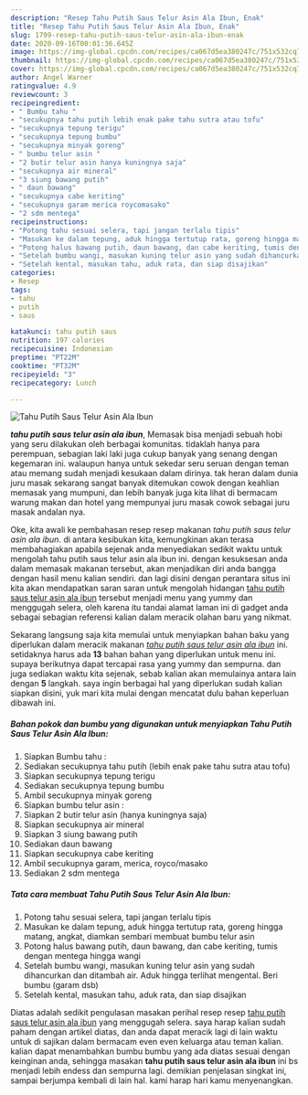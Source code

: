 ```yaml
---
description: "Resep Tahu Putih Saus Telur Asin Ala Ibun, Enak"
title: "Resep Tahu Putih Saus Telur Asin Ala Ibun, Enak"
slug: 1799-resep-tahu-putih-saus-telur-asin-ala-ibun-enak
date: 2020-09-16T00:01:36.645Z
image: https://img-global.cpcdn.com/recipes/ca067d5ea380247c/751x532cq70/tahu-putih-saus-telur-asin-ala-ibun-foto-resep-utama.jpg
thumbnail: https://img-global.cpcdn.com/recipes/ca067d5ea380247c/751x532cq70/tahu-putih-saus-telur-asin-ala-ibun-foto-resep-utama.jpg
cover: https://img-global.cpcdn.com/recipes/ca067d5ea380247c/751x532cq70/tahu-putih-saus-telur-asin-ala-ibun-foto-resep-utama.jpg
author: Angel Warner
ratingvalue: 4.9
reviewcount: 3
recipeingredient:
- " Bumbu tahu "
- "secukupnya tahu putih lebih enak pake tahu sutra atau tofu"
- "secukupnya tepung terigu"
- "secukupnya tepung bumbu"
- "secukupnya minyak goreng"
- " bumbu telur asin "
- "2 butir telur asin hanya kuningnya saja"
- "secukupnya air mineral"
- "3 siung bawang putih"
- " daun bawang"
- "secukupnya cabe keriting"
- "secukupnya garam merica roycomasako"
- "2 sdm mentega"
recipeinstructions:
- "Potong tahu sesuai selera, tapi jangan terlalu tipis"
- "Masukan ke dalam tepung, aduk hingga tertutup rata, goreng hingga matang, angkat, diamkan sembari membuat bumbu telur asin"
- "Potong halus bawang putih, daun bawang, dan cabe keriting, tumis dengan mentega hingga wangi"
- "Setelah bumbu wangi, masukan kuning telur asin yang sudah dihancurkan dan ditambah air. Aduk hingga terlihat mengental. Beri bumbu (garam dsb)"
- "Setelah kental, masukan tahu, aduk rata, dan siap disajikan"
categories:
- Resep
tags:
- tahu
- putih
- saus

katakunci: tahu putih saus 
nutrition: 197 calories
recipecuisine: Indonesian
preptime: "PT22M"
cooktime: "PT32M"
recipeyield: "3"
recipecategory: Lunch

---
```



![Tahu Putih Saus Telur Asin Ala Ibun](https://img-global.cpcdn.com/recipes/ca067d5ea380247c/751x532cq70/tahu-putih-saus-telur-asin-ala-ibun-foto-resep-utama.jpg)

<b><i>tahu putih saus telur asin ala ibun</i></b>, Memasak bisa menjadi sebuah hobi yang seru dilakukan oleh berbagai komunitas. tidaklah hanya para perempuan, sebagian laki laki juga cukup banyak yang senang dengan kegemaran ini. walaupun hanya untuk sekedar seru seruan dengan teman atau memang sudah menjadi kesukaan dalam dirinya. tak heran dalam dunia juru masak sekarang sangat banyak ditemukan cowok dengan keahlian memasak yang mumpuni, dan lebih banyak juga kita lihat di bermacam warung makan dan hotel yang mempunyai juru masak cowok sebagai juru masak andalan nya.

Oke, kita awali ke pembahasan resep resep makanan <i>tahu putih saus telur asin ala ibun</i>. di antara kesibukan kita, kemungkinan akan terasa membahagiakan apabila sejenak anda menyediakan sedikit waktu untuk mengolah tahu putih saus telur asin ala ibun ini. dengan kesuksesan anda dalam memasak makanan tersebut, akan menjadikan diri anda bangga dengan hasil menu kalian sendiri. dan lagi disini dengan perantara situs ini kita akan mendapatkan saran saran untuk mengolah hidangan <u>tahu putih saus telur asin ala ibun</u> tersebut menjadi menu yang yummy dan menggugah selera, oleh karena itu tandai alamat laman ini di gadget anda sebagai sebagian referensi kalian dalam meracik olahan baru yang nikmat.




Sekarang langsung saja kita memulai untuk menyiapkan bahan baku yang diperlukan dalam meracik makanan <u><i>tahu putih saus telur asin ala ibun</i></u> ini. setidaknya harus ada <b>13</b> bahan bahan yang diperlukan untuk menu ini. supaya berikutnya dapat tercapai rasa yang yummy dan sempurna. dan juga sediakan waktu kita sejenak, sebab kalian akan memulainya antara lain dengan <b>5</b> langkah. saya ingin berbagai hal yang diperlukan sudah kalian siapkan disini, yuk mari kita mulai dengan mencatat dulu bahan keperluan dibawah ini.

<!--inarticleads1-->

##### Bahan pokok dan bumbu yang digunakan untuk menyiapkan Tahu Putih Saus Telur Asin Ala Ibun:

1. Siapkan  Bumbu tahu :
1. Sediakan secukupnya tahu putih (lebih enak pake tahu sutra atau tofu)
1. Siapkan secukupnya tepung terigu
1. Sediakan secukupnya tepung bumbu
1. Ambil secukupnya minyak goreng
1. Siapkan  bumbu telur asin :
1. Siapkan 2 butir telur asin (hanya kuningnya saja)
1. Siapkan secukupnya air mineral
1. Siapkan 3 siung bawang putih
1. Sediakan  daun bawang
1. Siapkan secukupnya cabe keriting
1. Ambil secukupnya garam, merica, royco/masako
1. Sediakan 2 sdm mentega




<!--inarticleads2-->

##### Tata cara membuat Tahu Putih Saus Telur Asin Ala Ibun:

1. Potong tahu sesuai selera, tapi jangan terlalu tipis
1. Masukan ke dalam tepung, aduk hingga tertutup rata, goreng hingga matang, angkat, diamkan sembari membuat bumbu telur asin
1. Potong halus bawang putih, daun bawang, dan cabe keriting, tumis dengan mentega hingga wangi
1. Setelah bumbu wangi, masukan kuning telur asin yang sudah dihancurkan dan ditambah air. Aduk hingga terlihat mengental. Beri bumbu (garam dsb)
1. Setelah kental, masukan tahu, aduk rata, dan siap disajikan




Diatas adalah sedikit pengulasan masakan perihal resep resep <u>tahu putih saus telur asin ala ibun</u> yang menggugah selera. saya harap kalian sudah paham dengan artikel diatas, dan anda dapat meracik lagi di lain waktu untuk di sajikan dalam bermacam even even keluarga atau teman kalian. kalian dapat menambahkan bumbu bumbu yang ada diatas sesuai dengan keinginan anda, sehingga masakan <b>tahu putih saus telur asin ala ibun</b> ini bs menjadi lebih endess dan sempurna lagi. demikian penjelasan singkat ini, sampai berjumpa kembali di lain hal. kami harap hari kamu menyenangkan.
